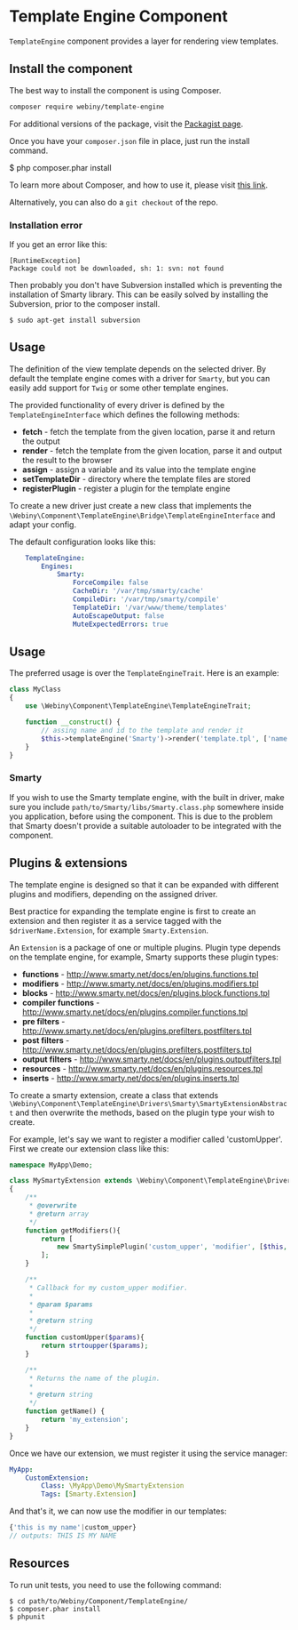 Template Engine Component
=========================

`TemplateEngine` component provides a layer for rendering view templates.

Install the component
---------------------
The best way to install the component is using Composer.

```bash
composer require webiny/template-engine
```
For additional versions of the package, visit the [Packagist page](https://packagist.org/packages/webiny/template-engine).

Once you have your `composer.json` file in place, just run the install command.

 $ php composer.phar install

To learn more about Composer, and how to use it, please visit [this link](https://getcomposer.org/doc/01-basic-usage.md).

Alternatively, you can also do a `git checkout` of the repo.

### Installation error

If you get an error like this:

```
[RuntimeException]
Package could not be downloaded, sh: 1: svn: not found
```

Then probably you don't have Subversion installed which is preventing the installation of Smarty library.
This can be easily solved by installing the Subversion, prior to the composer install.

    $ sudo apt-get install subversion


## Usage

The definition of the view template depends
on the selected driver. By default the template engine comes with a driver for `Smarty`, but you can easily add
support for `Twig` or some other template engines.

The provided functionality of every driver is defined by the `TemplateEngineInterface` which defines the following methods:
- **fetch** - fetch the template from the given location, parse it and return the output
- **render** - fetch the template from the given location, parse it and output the result to the browser
- **assign** - assign a variable and its value into the template engine
- **setTemplateDir** - directory where the template files are stored
- **registerPlugin** - register a plugin for the template engine

To create a new driver just create a new class that implements the `\Webiny\Component\TemplateEngine\Bridge\TemplateEngineInterface`
and adapt your config.

The default configuration looks like this:
```yaml
    TemplateEngine:
        Engines:
            Smarty:
                ForceCompile: false
                CacheDir: '/var/tmp/smarty/cache'
                CompileDir: '/var/tmp/smarty/compile'
                TemplateDir: '/var/www/theme/templates'
                AutoEscapeOutput: false
                MuteExpectedErrors: true
```

## Usage

The preferred usage is over the `TemplateEngineTrait`.
Here is an example:

```php
class MyClass
{
	use \Webiny\Component\TemplateEngine\TemplateEngineTrait;

	function __construct() {
	    // assing name and id to the template and render it
		$this->templateEngine('Smarty')->render('template.tpl', ['name'=>'John', 'id'=>15]);
	}
}
```

### Smarty

If you wish to use the Smarty template engine, with the built in driver, make sure you include
`path/to/Smarty/libs/Smarty.class.php` somewhere inside you application, before using the component. This is due to the
problem that Smarty doesn't provide a suitable autoloader to be integrated with the component.

## Plugins & extensions

The template engine is designed so that it can be expanded with different plugins and modifiers, depending on the assigned driver.

Best practice for expanding the template engine is first to create an extension and then register it as a service
tagged with the `$driverName.Extension`, for example `Smarty.Extension`.

An `Extension` is a package of one or multiple plugins. Plugin type depends on the template engine, for example, Smarty
supports these plugin types:
- **functions** - http://www.smarty.net/docs/en/plugins.functions.tpl
- **modifiers** - http://www.smarty.net/docs/en/plugins.modifiers.tpl
- **blocks** - http://www.smarty.net/docs/en/plugins.block.functions.tpl
- **compiler functions** - http://www.smarty.net/docs/en/plugins.compiler.functions.tpl
- **pre filters** - http://www.smarty.net/docs/en/plugins.prefilters.postfilters.tpl
- **post filters** - http://www.smarty.net/docs/en/plugins.prefilters.postfilters.tpl
- **output filters** - http://www.smarty.net/docs/en/plugins.outputfilters.tpl
- **resources** - http://www.smarty.net/docs/en/plugins.resources.tpl
- **inserts** - http://www.smarty.net/docs/en/plugins.inserts.tpl

To create a smarty extension, create a class that extends `\Webiny\Component\TemplateEngine\Drivers\Smarty\SmartyExtensionAbstract`
and then overwrite the methods, based on the plugin type your wish to create.

For example, let's say we want to register a modifier called 'customUpper'. First we create our extension class like this:

```php
namespace MyApp\Demo;

class MySmartyExtension extends \Webiny\Component\TemplateEngine\Drivers\Smarty\SmartyExtension
{
	/**
	 * @overwrite
	 * @return array
	 */
	function getModifiers(){
		return [
			new SmartySimplePlugin('custom_upper', 'modifier', [$this, 'customUpper'])
		];
	}

	/**
	 * Callback for my custom_upper modifier.
	 *
	 * @param $params
	 *
	 * @return string
	 */
	function customUpper($params){
		return strtoupper($params);
	}

	/**
	 * Returns the name of the plugin.
	 *
	 * @return string
	 */
	function getName() {
		return 'my_extension';
	}
}
```

Once we have our extension, we must register it using the service manager:

```yaml
MyApp:
    CustomExtension:
        Class: \MyApp\Demo\MySmartyExtension
        Tags: [Smarty.Extension]
```

And that's it, we can now use the modifier in our templates:

```php
{'this is my name'|custom_upper}
// outputs: THIS IS MY NAME
```

Resources
---------

To run unit tests, you need to use the following command:

    $ cd path/to/Webiny/Component/TemplateEngine/
    $ composer.phar install
    $ phpunit